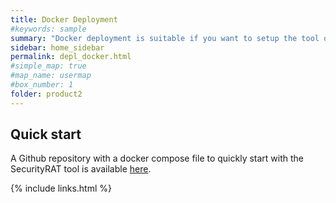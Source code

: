 ```yaml
---
title: Docker Deployment
#keywords: sample
summary: "Docker deployment is suitable if you want to setup the tool quickly and play around with it."
sidebar: home_sidebar
permalink: depl_docker.html
#simple_map: true
#map_name: usermap
#box_number: 1
folder: product2
---
```



## Quick start

A Github repository with a docker compose file to quickly start with the SecurityRAT tool is available [here](https://github.com/SecurityRAT/SecurityRAT-dockercompose).

{% include links.html %}
